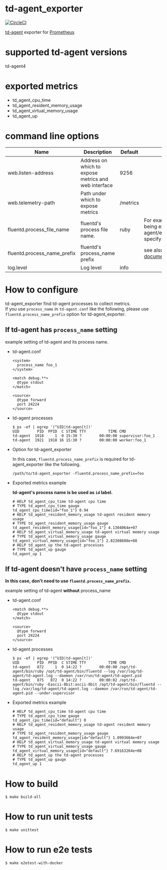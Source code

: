 # td-agent_exporter

[![CircleCI](https://circleci.com/gh/matsumana/td-agent_exporter/tree/master.svg?style=shield)](https://circleci.com/gh/matsumana/td-agent_exporter/tree/master)

[td-agent](https://docs.treasuredata.com/articles/td-agent) exporter for [Prometheus](https://prometheus.io/)

# supported td-agent versions

td-agent4

# exported metrics

- td_agent_cpu_time
- td_agent_resident_memory_usage
- td_agent_virtual_memory_usage
- td_agent_up

# command line options

Name     | Description | Default | note
---------|-------------|----|----
web.listen-address | Address on which to expose metrics and web interface | 9256 |
web.telemetry-path | Path under which to expose metrics | /metrics |
fluentd.process_file_name | fluentd's process file name. | ruby | For example, td-agent is being executed from /opt/td-agent/embedded/bin/fluentd, specify "fluentd".
fluentd.process_name_prefix | fluentd's process_name prefix | | see also: [Fluentd official documentation](http://docs.fluentd.org/v0.12/articles/config-file#processname)
log.level | Log level | info |

# How to configure

td-agent_exporter find td-agent processes to collect metrics.  
If you use `process_name` in `td-agent.conf` like the following, please use `fluentd.process_name_prefix` option for td-agent_exporter.

## If td-agent has `process_name` setting

example setting of td-agent and its process name.

- td-agent.conf
  ```
  <system>
    process_name foo_1
  </system>

  <match debug.**>
    @type stdout
  </match>

  <source>
    @type forward
    port 24224
  </source>
  ```

- td-agent processes

  ```
  $ ps -ef | egrep '(^UID|td-agen[t])'
  UID        PID  PPID  C STIME TTY          TIME CMD
  td-agent  1918     1  0 15:30 ?        00:00:00 supervisor:foo_1
  td-agent  1921  1918 16 15:30 ?        00:00:00 worker:foo_1
  ```

- Option for td-agent_exporter

  In this case, `fluentd.process_name_prefix` is required for td-agent_exporter like the following.

  ```
  /path/to/td-agent_exporter -fluentd.process_name_prefix=foo
  ```

- Exported metrics example

  __td-agent's process name is be used as `id` label.__

  ```
  # HELP td_agent_cpu_time td-agent cpu time
  # TYPE td_agent_cpu_time gauge
  td_agent_cpu_time{id="foo_1"} 0.94
  # HELP td_agent_resident_memory_usage td-agent resident memory usage
  # TYPE td_agent_resident_memory_usage gauge
  td_agent_resident_memory_usage{id="foo_1"} 4.1304064e+07
  # HELP td_agent_virtual_memory_usage td-agent virtual memory usage
  # TYPE td_agent_virtual_memory_usage gauge
  td_agent_virtual_memory_usage{id="foo_1"} 2.82308608e+08
  # HELP td_agent_up the td-agent processes
  # TYPE td_agent_up gauge
  td_agent_up 1
  ```

## If td-agent doesn't have `process_name` setting

__In this case, don't need to use `fluentd.process_name_prefix`.__

example setting of td-agent __without__ process_name

- td-agent.conf

  ```
  <match debug.**>
    @type stdout
  </match>

  <source>
    @type forward
    port 24224
  </source>
  ```

- td-agent processes

  ```
  $ ps -ef | egrep '(^UID|td-agen[t])'
  UID        PID  PPID  C STIME TTY          TIME CMD
  td-agent   872     1  0 14:22 ?        00:00:00 /opt/td-agent/bin/ruby /opt/td-agent/bin/fluentd --log /var/log/td-agent/td-agent.log --daemon /var/run/td-agent/td-agent.pid
  td-agent   875   872  0 14:22 ?        00:00:02 /opt/td-agent/bin/ruby -Eascii-8bit:ascii-8bit /opt/td-agent/bin/fluentd --log /var/log/td-agent/td-agent.log --daemon /var/run/td-agent/td-agent.pid --under-supervisor
  ```

- Exported metrics example

  ```
  # HELP td_agent_cpu_time td-agent cpu time
  # TYPE td_agent_cpu_time gauge
  td_agent_cpu_time{id="default"} 0
  # HELP td_agent_resident_memory_usage td-agent resident memory usage
  # TYPE td_agent_resident_memory_usage gauge
  td_agent_resident_memory_usage{id="default"} 1.0993664e+07
  # HELP td_agent_virtual_memory_usage td-agent virtual memory usage
  # TYPE td_agent_virtual_memory_usage gauge
  td_agent_virtual_memory_usage{id="default"} 7.69163264e+08
  # HELP td_agent_up the td-agent processes
  # TYPE td_agent_up gauge
  td_agent_up 1
  ```

# How to build

```
$ make build-all 
```

# How to run unit tests

```
$ make unittest
```

# How to run e2e tests

```
$ make e2etest-with-docker
```
